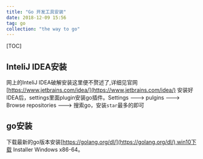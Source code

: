 ```yaml
---
title: "Go 开发工具安装"
date: 2018-12-09 15:56
tag: go
collection: "the way to go"
---
```


[TOC]

## InteliJ IDEA安装
网上的InteliJ IDEA破解安装这里便不赘述了,详细见官网[https://www.jetbrains.com/idea/](https://www.jetbrains.com/idea/)
安装好IDEA后，settings里面plugin安装go插件。Settings ---> pulgins ---> Browse repositories ---> 搜索go，安装`star`最多的即可

## go安装

下载最新的go版本安装[https://golang.org/dl/](https://golang.org/dl/),win10下载 Installer	Windows	x86-64。
